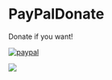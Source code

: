 # PayPalDonate
Donate if you want!

[![paypal](https://www.paypalobjects.com/en_US/i/btn/btn_donateCC_LG.gif)](YOUR_EMAIL_CODE)

[![](https://www.paypalobjects.com/en_US/i/btn/btn_donateCC_LG.gif)](https://www.paypal.com/cgi-bin/webscr?cmd=_s-xclick&hosted_button_id=X6XHVCPMRQEL4)
